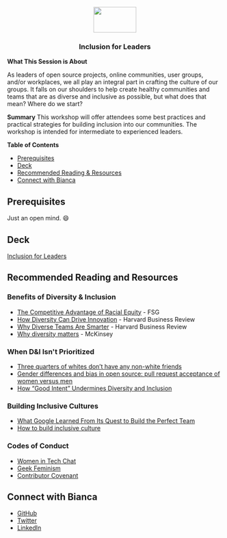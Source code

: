 <p align="center">
  <img src="https://user-images.githubusercontent.com/3791941/31036931-072760fe-a534-11e7-8cd7-0565bdc2727c.png" width="100" height="60">

  <h3 align="center">Inclusion for Leaders<br></h3>
</p>

**What This Session is About**

As leaders of open source projects, online communities, user groups, and/or workplaces, we all play an integral part in crafting the culture of our groups. It falls on our shoulders to help create healthy communities and teams that are as diverse and inclusive as possible, but what does that mean? Where do we start? 

**Summary**
This workshop will offer attendees some best practices and practical strategies for building inclusion into our communities. The workshop is intended for intermediate to experienced leaders.


**Table of Contents**
- [Prerequisites](#prerequisites)
- [Deck](#deck)
- [Recommended Reading & Resources](#recommended-reading-and-resources)
- [Connect with Bianca](#connect-with-bianca)

## Prerequisites
Just an open mind. :smile:

## Deck
[Inclusion for Leaders](https://speakerdeck.com/bescalante/inclusion-for-leaders)

## Recommended Reading and Resources
### Benefits of Diversity & Inclusion
- [The Competitive Advantage of Racial Equity](https://www.fsg.org/publications/competitive-advantage-racial-equity) - FSG
- [How Diversity Can Drive Innovation](https://hbr.org/2013/12/how-diversity-can-drive-innovation) - Harvard Business Review
- [Why Diverse Teams Are Smarter](https://hbr.org/2016/11/why-diverse-teams-are-smarter) - Harvard Business Review
- [Why diversity matters](https://www.mckinsey.com/business-functions/organization/our-insights/why-diversity-matters) - McKinsey

### When D&I Isn't Prioritized
- [Three quarters of whites don’t have any non-white friends](https://www.washingtonpost.com/news/wonk/wp/2014/08/25/three-quarters-of-whites-dont-have-any-non-white-friends/?utm_term=.214747abd6a1)
- [Gender differences and bias in open source: pull request acceptance of women versus men](https://peerj.com/articles/cs-111/)
- [How “Good Intent” Undermines Diversity and Inclusion](https://thebias.com/2017/09/26/how-good-intent-undermines-diversity-and-inclusion/)

### Building Inclusive Cultures
- [What Google Learned From Its Quest to Build the Perfect Team](https://www.nytimes.com/2016/02/28/magazine/what-google-learned-from-its-quest-to-build-the-perfect-team.html)
- [How to build inclusive culture](https://medium.com/@nmsanchez/how-to-build-inclusive-culture-360160f417a1)

### Codes of Conduct
- [Women in Tech Chat](http://witchat.github.io/) 
- [Geek Feminism](https://geekfeminism.org/about/code-of-conduct/)
- [Contributor Covenant](https://www.contributor-covenant.org/)


## Connect with Bianca
- [GitHub](https://github.com/bescalante)
- [Twitter](https://twitter.com/BiancaCreating)
- [LinkedIn](https://www.linkedin.com/in/biancaescalante/)
